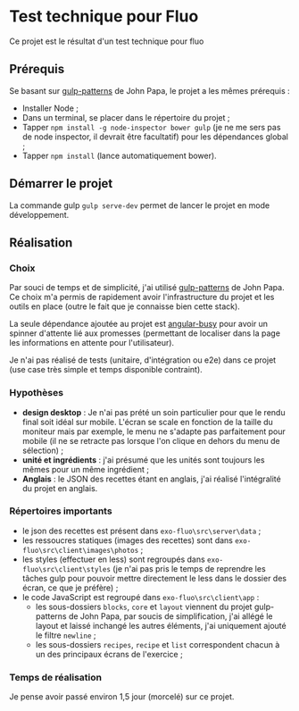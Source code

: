 # Test technique pour Fluo
Ce projet est le résultat d'un test technique pour fluo

## Prérequis
Se basant sur [gulp-patterns](https://github.com/johnpapa/gulp-patterns) de John Papa, le projet a les mêmes prérequis :

- Installer Node ;
- Dans un terminal, se placer dans le répertoire du projet ;
- Tapper `npm install -g node-inspector bower gulp` (je ne me sers pas de node inspector, il devrait être facultatif) pour les dépendances global ;
- Tapper `npm install` (lance automatiquement bower).

## Démarrer le projet
La commande gulp `gulp serve-dev` permet de lancer le projet en mode développement.

## Réalisation

### Choix
Par souci de temps et de simplicité, j'ai utilisé [gulp-patterns](https://github.com/johnpapa/gulp-patterns) de John Papa. Ce choix m'a permis de rapidement avoir l'infrastructure du projet et les outils en place (outre le fait que je connaisse bien cette stack).

La seule dépendance ajoutée au projet est [angular-busy](https://github.com/cgross/angular-busy) pour avoir un spinner d'attente lié aux promesses (permettant de localiser dans la page les informations en attente pour l'utilisateur).

Je n'ai pas réalisé de tests (unitaire, d'intégration ou e2e) dans ce projet (use case très simple et temps disponible contraint). 

### Hypothèses
 - **design desktop** : Je n'ai pas prété un soin particulier pour que le rendu final soit idéal sur mobile. L'écran se scale en fonction de la taille du moniteur mais par exemple, le menu ne s'adapte pas parfaitement pour mobile (il ne se retracte pas lorsque l'on clique en dehors du menu de sélection) ;
 - **unité et ingrédients** : j'ai présumé que les unités sont toujours les mêmes pour un même ingrédient ;
 - **Anglais** : le JSON des recettes étant en anglais, j'ai réalisé l'intégralité du projet en anglais.

### Répertoires importants
 - le json des recettes est présent dans `exo-fluo\src\server\data` ;
 - les ressoucres statiques (images des recettes) sont dans `exo-fluo\src\client\images\photos` ;
 - les styles (effectuer en less) sont regroupés dans `exo-fluo\src\client\styles` (je n'ai pas pris le temps de reprendre les tâches gulp pour pouvoir mettre directement le less dans le dossier des écran, ce que je préfère) ;
 - le code JavaScript est regroupé dans `exo-fluo\src\client\app` :
	 - les sous-dossiers `blocks`, `core` et `layout` viennent du projet gulp-patterns de John Papa, par soucis de simplification, j'ai allégé le layout et laissé inchangé les autres éléments, j'ai uniquement ajouté le filtre `newline` ;
	 - les sous-dossiers `recipes`, `recipe` et `list` correspondent chacun à un des principaux écrans de l'exercice ;

### Temps de réalisation
Je pense avoir passé environ 1,5 jour (morcelé) sur ce projet.
